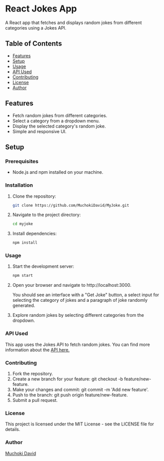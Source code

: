 # React Jokes App

A React app that fetches and displays random jokes from different categories using a Jokes API.

## Table of Contents

- [Features](#features)
- [Setup](#setup)
- [Usage](#usage)
- [API Used](#api-used)
- [Contributing](#contributing)
- [License](#license)
- [Author](#author)

## Features

- Fetch random jokes from different categories.
- Select a category from a dropdown menu.
- Display the selected category's random joke.
- Simple and responsive UI.

## Setup

### Prerequisites

- Node.js and npm installed on your machine.

### Installation

1. Clone the repository:

   ```bash
   git clone https://github.com/MuchokiDavid/MyJoke.git

2. Navigate to the project directory:
    ```bash
    cd myjoke
    ```
3. Install dependencies:
    ```bash
    npm install
    ```
### Usage

1. Start the development server:
    ```bash
    npm start
    ```
2. Open your browser and navigate to http://localhost:3000.

    You should see an interface with a "Get Joke" button, a select input for selecting the category of jokes and a paragraph of joke randomly generated.
3. Explore random jokes by selecting different categories from the dropdown.

### API Used
This app uses the Jokes API to fetch random jokes. You can find more information about the [API here.](https://v2.jokeapi.dev/)

### Contributing

1. Fork the repository.
2. Create a new branch for your feature: git checkout -b feature/new-feature.
3. Make your changes and commit: git commit -m 'Add new feature'.
4. Push to the branch: git push origin feature/new-feature.
5. Submit a pull request.

### License
This project is licensed under the MIT License - see the LICENSE file for details.

### Author

[Muchoki David](https://www.linkedin.com/in/david-muchoki-866552204)